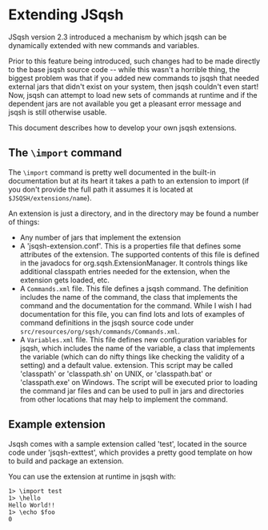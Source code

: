 # Extending JSqsh

JSqsh version 2.3 introduced a mechanism by which jsqsh can be dynamically
extended with new commands and variables.  

Prior to this feature being introduced, such changes had to be made directly 
to the base jsqsh source code -- while this wasn't a horrible thing, the 
biggest problem was that if you added new commands to jsqsh that needed 
external jars that didn't exist on your system, then jsqsh couldn't even 
start! Now, jsqsh can attempt to load new sets of commands at runtime and
if the dependent jars are not available you get a pleasant error message
and jsqsh is still otherwise usable.

This document describes how to develop your own jsqsh extensions.

## The `\import` command

The `\import` command is pretty well documented in the built-in documentation
but at its heart it takes a path to an extension to import (if you don't provide
the full path it assumes it is located at `$JSQSH/extensions/name`).

An extension is just a directory, and in the directory may be found a number of
things:

  * Any number of jars that implement the extension
  * A 'jsqsh-extension.conf'.  This is a properties file that defines some
    attributes of the extension.  The supported contents of this file is
    defined in the javadocs for org.sqsh.ExtensionManager.  It controls 
    things like additional classpath entries needed for the extension,
    when the extension gets loaded, etc.
  * A `Commands.xml` file.  This file defines a jsqsh command. The definition
    includes the name of the command, the class that implements the command
    and the documentation for the command.  While I wish I had documentation
    for this file, you can find lots and lots of examples of command 
    definitions in the jsqsh source code under 
    `src/resources/org/sqsh/commands/Commands.xml`.
  * A `Variables.xml` file.  This file defines new configuration variables
    for jsqsh, which includes the name of the variable, a class that 
    implements the variable (which can do nifty things like checking 
    the validity of a setting) and a default value.
    extension. This script may be called 'classpath' or 'classpath.sh' on
    UNIX, or 'classpath.bat' or 'classpath.exe' on Windows.   The script
    will be executed prior to loading the command jar files and can be
    used to pull in jars and directories from other locations that
    may help to implement the command.

## Example extension

Jsqsh comes with a sample extension called 'test', located in the
source code under 'jsqsh-exttest', which provides a pretty good 
template on how to build and package an extension.  

You can use the extension at runtime in jsqsh with:

    1> \import test
    1> \hello
    Hello World!!
    1> \echo $foo
    0

